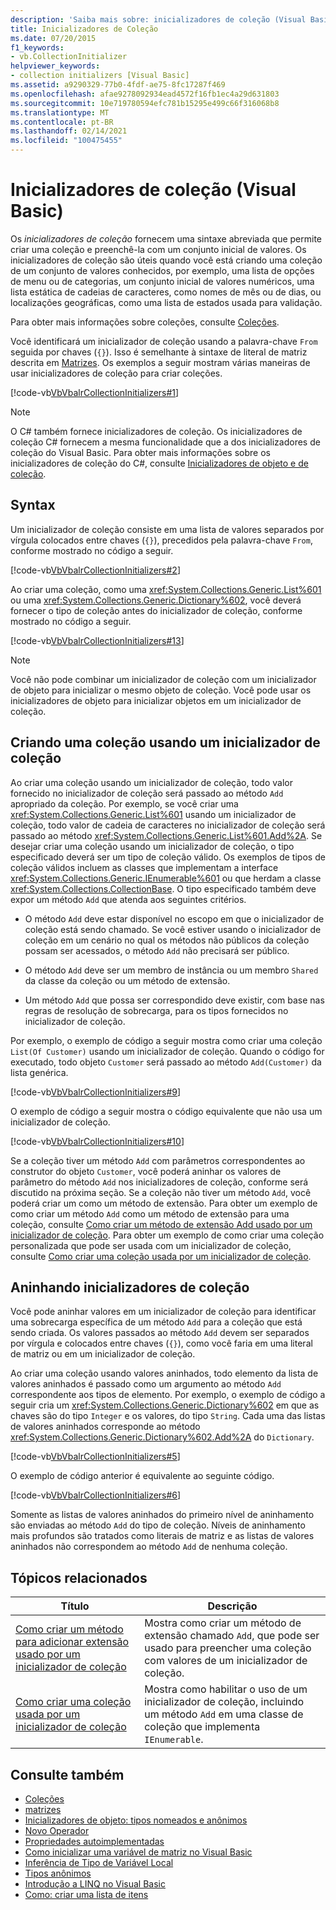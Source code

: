 ```yaml
---
description: 'Saiba mais sobre: inicializadores de coleção (Visual Basic)'
title: Inicializadores de Coleção
ms.date: 07/20/2015
f1_keywords:
- vb.CollectionInitializer
helpviewer_keywords:
- collection initializers [Visual Basic]
ms.assetid: a9290329-77b0-4fdf-ae75-8fc17287f469
ms.openlocfilehash: afae9278092934ead4572f16fb1ec4a29d631803
ms.sourcegitcommit: 10e719780594efc781b15295e499c66f316068b8
ms.translationtype: MT
ms.contentlocale: pt-BR
ms.lasthandoff: 02/14/2021
ms.locfileid: "100475455"
---
```

# <a name="collection-initializers-visual-basic"></a>Inicializadores de coleção (Visual Basic)

Os *inicializadores de coleção* fornecem uma sintaxe abreviada que permite criar uma coleção e preenchê-la com um conjunto inicial de valores. Os inicializadores de coleção são úteis quando você está criando uma coleção de um conjunto de valores conhecidos, por exemplo, uma lista de opções de menu ou de categorias, um conjunto inicial de valores numéricos, uma lista estática de cadeias de caracteres, como nomes de mês ou de dias, ou localizações geográficas, como uma lista de estados usada para validação.

Para obter mais informações sobre coleções, consulte [Coleções](../../concepts/collections.md).

Você identificará um inicializador de coleção usando a palavra-chave `From` seguida por chaves (`{}`). Isso é semelhante à sintaxe de literal de matriz descrita em [Matrizes](../arrays/index.md). Os exemplos a seguir mostram várias maneiras de usar inicializadores de coleção para criar coleções.

[!code-vb[VbVbalrCollectionInitializers#1](../../../../../samples/snippets/visualbasic/VS_Snippets_VBCSharp/VbVbalrCollectionInitializers/VB/Module1.vb#1)]

> [!NOTE]
> O C# também fornece inicializadores de coleção. Os inicializadores de coleção C# fornecem a mesma funcionalidade que a dos inicializadores de coleção do Visual Basic. Para obter mais informações sobre os inicializadores de coleção do C#, consulte [Inicializadores de objeto e de coleção](../../../../csharp/programming-guide/classes-and-structs/object-and-collection-initializers.md).

## <a name="syntax"></a>Syntax

Um inicializador de coleção consiste em uma lista de valores separados por vírgula colocados entre chaves (`{}`), precedidos pela palavra-chave `From`, conforme mostrado no código a seguir.

[!code-vb[VbVbalrCollectionInitializers#2](../../../../../samples/snippets/visualbasic/VS_Snippets_VBCSharp/VbVbalrCollectionInitializers/VB/Module1.vb#2)]

Ao criar uma coleção, como uma <xref:System.Collections.Generic.List%601> ou uma <xref:System.Collections.Generic.Dictionary%602>, você deverá fornecer o tipo de coleção antes do inicializador de coleção, conforme mostrado no código a seguir.

[!code-vb[VbVbalrCollectionInitializers#13](../../../../../samples/snippets/visualbasic/VS_Snippets_VBCSharp/VbVbalrCollectionInitializers/VB/Module1.vb#13)]

> [!NOTE]
> Você não pode combinar um inicializador de coleção com um inicializador de objeto para inicializar o mesmo objeto de coleção. Você pode usar os inicializadores de objeto para inicializar objetos em um inicializador de coleção.

## <a name="creating-a-collection-by-using-a-collection-initializer"></a>Criando uma coleção usando um inicializador de coleção

Ao criar uma coleção usando um inicializador de coleção, todo valor fornecido no inicializador de coleção será passado ao método `Add` apropriado da coleção. Por exemplo, se você criar uma <xref:System.Collections.Generic.List%601> usando um inicializador de coleção, todo valor de cadeia de caracteres no inicializador de coleção será passado ao método <xref:System.Collections.Generic.List%601.Add%2A>. Se desejar criar uma coleção usando um inicializador de coleção, o tipo especificado deverá ser um tipo de coleção válido. Os exemplos de tipos de coleção válidos incluem as classes que implementam a interface <xref:System.Collections.Generic.IEnumerable%601> ou que herdam a classe <xref:System.Collections.CollectionBase>. O tipo especificado também deve expor um método `Add` que atenda aos seguintes critérios.

- O método `Add` deve estar disponível no escopo em que o inicializador de coleção está sendo chamado. Se você estiver usando o inicializador de coleção em um cenário no qual os métodos não públicos da coleção possam ser acessados, o método `Add` não precisará ser público.

- O método `Add` deve ser um membro de instância ou um membro `Shared` da classe da coleção ou um método de extensão.

- Um método `Add` que possa ser correspondido deve existir, com base nas regras de resolução de sobrecarga, para os tipos fornecidos no inicializador de coleção.

 Por exemplo, o exemplo de código a seguir mostra como criar uma coleção `List(Of Customer)` usando um inicializador de coleção. Quando o código for executado, todo objeto `Customer` será passado ao método `Add(Customer)` da lista genérica.

[!code-vb[VbVbalrCollectionInitializers#9](../../../../../samples/snippets/visualbasic/VS_Snippets_VBCSharp/VbVbalrCollectionInitializers/VB/Module1.vb#9)]

O exemplo de código a seguir mostra o código equivalente que não usa um inicializador de coleção.

[!code-vb[VbVbalrCollectionInitializers#10](../../../../../samples/snippets/visualbasic/VS_Snippets_VBCSharp/VbVbalrCollectionInitializers/VB/Module1.vb#10)]

Se a coleção tiver um método `Add` com parâmetros correspondentes ao construtor do objeto `Customer`, você poderá aninhar os valores de parâmetro do método `Add` nos inicializadores de coleção, conforme será discutido na próxima seção. Se a coleção não tiver um método `Add`, você poderá criar um como um método de extensão. Para obter um exemplo de como criar um método `Add` como um método de extensão para uma coleção, consulte [Como criar um método de extensão Add usado por um inicializador de coleção](how-to-create-an-add-extension-method-used-by-a-collection-initializer.md). Para obter um exemplo de como criar uma coleção personalizada que pode ser usada com um inicializador de coleção, consulte [Como criar uma coleção usada por um inicializador de coleção](how-to-create-a-collection-used-by-a-collection-initializer.md).

## <a name="nesting-collection-initializers"></a>Aninhando inicializadores de coleção

Você pode aninhar valores em um inicializador de coleção para identificar uma sobrecarga específica de um método `Add` para a coleção que está sendo criada. Os valores passados ao método `Add` devem ser separados por vírgula e colocados entre chaves (`{}`), como você faria em uma literal de matriz ou em um inicializador de coleção.

Ao criar uma coleção usando valores aninhados, todo elemento da lista de valores aninhados é passado como um argumento ao método `Add` correspondente aos tipos de elemento. Por exemplo, o exemplo de código a seguir cria um <xref:System.Collections.Generic.Dictionary%602> em que as chaves são do tipo `Integer` e os valores, do tipo `String`. Cada uma das listas de valores aninhados corresponde ao método <xref:System.Collections.Generic.Dictionary%602.Add%2A> do `Dictionary`.

[!code-vb[VbVbalrCollectionInitializers#5](../../../../../samples/snippets/visualbasic/VS_Snippets_VBCSharp/VbVbalrCollectionInitializers/VB/Module1.vb#5)]

O exemplo de código anterior é equivalente ao seguinte código.

[!code-vb[VbVbalrCollectionInitializers#6](../../../../../samples/snippets/visualbasic/VS_Snippets_VBCSharp/VbVbalrCollectionInitializers/VB/Module1.vb#6)]

Somente as listas de valores aninhados do primeiro nível de aninhamento são enviadas ao método `Add` do tipo de coleção. Níveis de aninhamento mais profundos são tratados como literais de matriz e as listas de valores aninhados não correspondem ao método `Add` de nenhuma coleção.

## <a name="related-topics"></a>Tópicos relacionados

|Título|Descrição|
|---|---|
|[Como criar um método para adicionar extensão usado por um inicializador de coleção](how-to-create-an-add-extension-method-used-by-a-collection-initializer.md)|Mostra como criar um método de extensão chamado `Add`, que pode ser usado para preencher uma coleção com valores de um inicializador de coleção.|
|[Como criar uma coleção usada por um inicializador de coleção](how-to-create-a-collection-used-by-a-collection-initializer.md)|Mostra como habilitar o uso de um inicializador de coleção, incluindo um método `Add` em uma classe de coleção que implementa `IEnumerable`.|

## <a name="see-also"></a>Consulte também

- [Coleções](../../concepts/collections.md)
- [matrizes](../arrays/index.md)
- [Inicializadores de objeto: tipos nomeados e anônimos](../objects-and-classes/object-initializers-named-and-anonymous-types.md)
- [Novo Operador](../../../language-reference/operators/new-operator.md)
- [Propriedades autoimplementadas](../procedures/auto-implemented-properties.md)
- [Como inicializar uma variável de matriz no Visual Basic](../arrays/how-to-initialize-an-array-variable.md)
- [Inferência de Tipo de Variável Local](../variables/local-type-inference.md)
- [Tipos anônimos](../objects-and-classes/anonymous-types.md)
- [Introdução a LINQ no Visual Basic](../linq/introduction-to-linq.md)
- [Como: criar uma lista de itens](../../concepts/linq/how-to-create-a-list-of-items.md)
